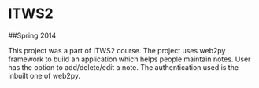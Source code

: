 # ITWS2
##Spring 2014

This project was a part of ITWS2 course. The project uses web2py framework to build an application which helps people
maintain notes. User has the option to add/delete/edit a note. The authentication used is the inbuilt one of web2py. 
